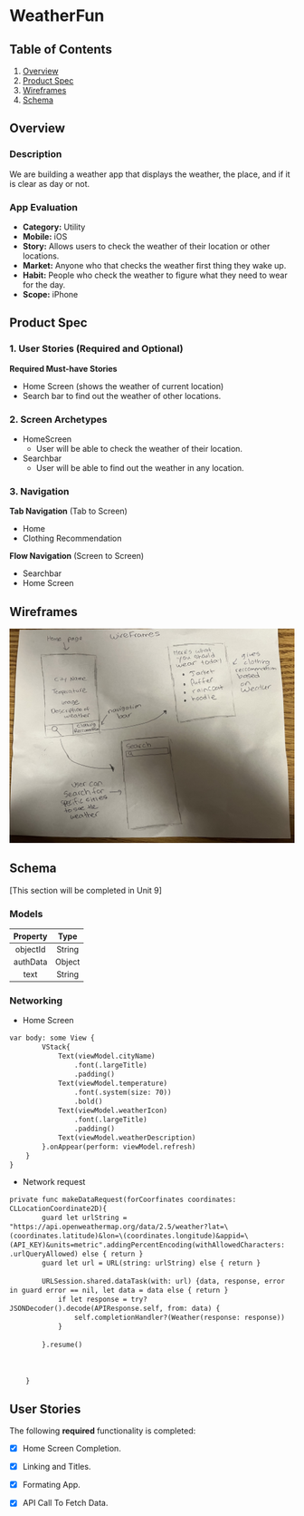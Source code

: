 # WeatherFun
## Table of Contents
1. [Overview](#Overview)
1. [Product Spec](#Product-Spec)
1. [Wireframes](#Wireframes)
2. [Schema](#Schema)

## Overview
### Description
We are building a weather app that displays the weather, the place, and if it is clear as day or not.

### App Evaluation
- **Category:** Utility
- **Mobile:** iOS
- **Story:** Allows users to check the weather of their location or other locations.
- **Market:** Anyone who that checks the weather first thing they wake up.
- **Habit:** People who check the weather to figure what they need to wear for the day.
- **Scope:** iPhone

## Product Spec

### 1. User Stories (Required and Optional)

**Required Must-have Stories**

* Home Screen (shows the weather of current location)
* Search bar to find out the weather of other locations.


### 2. Screen Archetypes

* HomeScreen
   * User will be able to check the weather of their location.
* Searchbar
   * User will be able to find out the weather in any location.

### 3. Navigation

**Tab Navigation** (Tab to Screen)

* Home
* Clothing Recommendation

**Flow Navigation** (Screen to Screen)

* Searchbar
* Home Screen



## Wireframes


<img src= https://raw.githubusercontent.com/CodePathGroup14/WeatherAPI/main/IMG_3451.jpg width=600>




## Schema 
[This section will be completed in Unit 9]

### Models
Property           |  Type
:-------------------------:|:-------------------------:
 objectId |  String
 authData | Object
 text | String
 
 

### Networking
- Home Screen 
```
var body: some View {
        VStack{
            Text(viewModel.cityName)
                .font(.largeTitle)
                .padding()
            Text(viewModel.temperature)
                .font(.system(size: 70))
                .bold()
            Text(viewModel.weatherIcon)
                .font(.largeTitle)
                .padding()
            Text(viewModel.weatherDescription)
        }.onAppear(perform: viewModel.refresh)
    }
}
```
- Network request 
```
private func makeDataRequest(forCoorfinates coordinates: CLLocationCoordinate2D){
        guard let urlString = "https://api.openweathermap.org/data/2.5/weather?lat=\(coordinates.latitude)&lon=\(coordinates.longitude)&appid=\(API_KEY)&units=metric".addingPercentEncoding(withAllowedCharacters: .urlQueryAllowed) else { return }
        guard let url = URL(string: urlString) else { return }
        
        URLSession.shared.dataTask(with: url) {data, response, error in guard error == nil, let data = data else { return }
            if let response = try? JSONDecoder().decode(APIResponse.self, from: data) {
                self.completionHandler?(Weather(response: response))
            }
            
        }.resume()
        

        
    }

```
## User Stories

The following **required** functionality is completed:

- [x] Home Screen Completion. 
- [x] Linking and Titles. 
- [x] Formating App. 
- [x] API Call To Fetch Data. 

